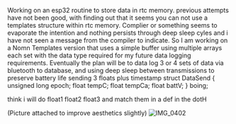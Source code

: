 Working on an esp32 routine to store data in rtc memory. previous attempts have not been good, with finding out that it seems you can not use a templates structure within rtc memory. Complier or something seems to evaporate the intention and nothing persists through deep sleep cyles and i have not seen a message from the compiler to indicate.
So I am working on a Nomn Templates version that uses a simple buffer using multiple arrays each set with the data type required for my future data logging requirements.
Eventually the plan will be to data log 3 or 4 sets of data via bluetooth to database, and using deep sleep between transmissions to preserve battery life
sending 3 floats plus timestamp
struct  DataSend {
	unsigned long epoch;
	float tempC;
	float tempCa;
	float battV;
}  boing;

think i will do float1 float2 float3 and match them in a def in the dotH

(Picture attached to improve aesthetics slightly)
![IMG_0402](https://github.com/user-attachments/assets/a5b2040c-b04d-492b-a9f8-5e9e0cb34bb5)
